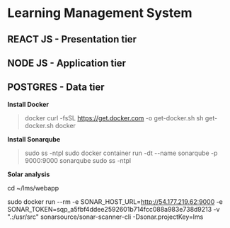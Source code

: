 # Learning Management System

## REACT JS - Presentation tier
## NODE JS - Application tier
## POSTGRES - Data tier

**Install Docker**
> docker
> curl -fsSL https://get.docker.com -o get-docker.sh
> sh get-docker.sh
> docker
 
**Install Sonarqube**
> sudo ss -ntpl
> sudo docker container run -dt --name sonarqube -p 9000:9000 sonarqube
> sudo ss -ntpl
>
**Solar analysis**

cd ~/lms/webapp

sudo docker run  --rm -e SONAR_HOST_URL=http://54.177.219.62:9000 -e SONAR_TOKEN=sqp_a5fbf4ddee2592601b714fcc088a983e738d9213  -v ".:/usr/src" sonarsource/sonar-scanner-cli -Dsonar.projectKey=lms
